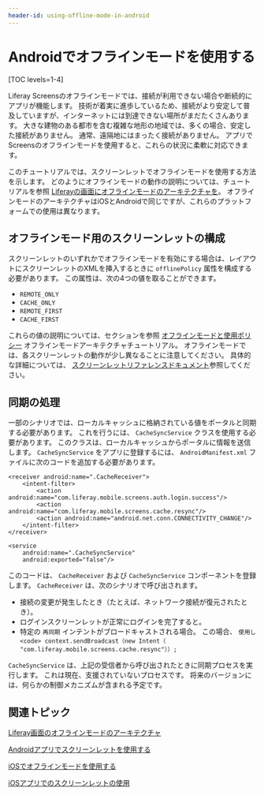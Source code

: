 ```yaml
---
header-id: using-offline-mode-in-android
---
```


# Androidでオフラインモードを使用する

[TOC levels=1-4]

Liferay Screensのオフラインモードでは、接続が利用できない場合や断続的にアプリが機能します。 技術が着実に進歩しているため、接続がより安定して普及していますが、インターネットには到達できない場所がまだたくさんあります。 大きな建物のある都市を含む複雑な地形の地域では、多くの場合、安定した接続がありません。 通常、遠隔地にはまったく接続がありません。 アプリでScreensのオフラインモードを使用すると、これらの状況に柔軟に対応できます。

このチュートリアルでは、スクリーンレットでオフラインモードを使用する方法を示します。 どのようにオフラインモードの動作の説明については、チュートリアルを参照 [Liferayの画面にオフラインモードのアーキテクチャを](/docs/7-1/tutorials/-/knowledge_base/t/architecture-of-offline-mode-in-liferay-screens)。 オフラインモードのアーキテクチャはiOSとAndroidで同じですが、これらのプラットフォームでの使用は異なります。

## オフラインモード用のスクリーンレットの構成

スクリーンレットのいずれかでオフラインモードを有効にする場合は、レイアウトにスクリーンレットのXMLを挿入するときに `offlinePolicy` 属性を構成する必要があります。 この属性は、次の4つの値を取ることができます。

  - `REMOTE_ONLY`
  - `CACHE_ONLY`
  - `REMOTE_FIRST`
  - `CACHE_FIRST`

これらの値の説明については、セクションを参照 [オフラインモードと使用ポリシー](/docs/7-1/tutorials/-/knowledge_base/t/architecture-of-offline-mode-in-liferay-screens#using-policies-with-offline-mode) オフラインモードアーキテクチャチュートリアル。 オフラインモードでは、各スクリーンレットの動作が少し異なることに注意してください。 具体的な詳細については、 [スクリーンレットリファレンスドキュメント](/docs/7-1/reference/-/knowledge_base/r/screenlets-in-liferay-screens-for-android)参照してください。

## 同期の処理

一部のシナリオでは、ローカルキャッシュに格納されている値をポータルと同期する必要があります。 これを行うには、 `CacheSyncService` クラスを使用する必要があります。 このクラスは、ローカルキャッシュからポータルに情報を送信します。 `CacheSyncService` をアプリに登録するには、 `AndroidManifest.xml` ファイルに次のコードを追加する必要があります。

    <receiver android:name=".CacheReceiver">
        <intent-filter>
            <action android:name="com.liferay.mobile.screens.auth.login.success"/>
            <action android:name="com.liferay.mobile.screens.cache.resync"/>
            <action android:name="android.net.conn.CONNECTIVITY_CHANGE"/>
        </intent-filter>
    </receiver>
    
    <service
        android:name=".CacheSyncService"
        android:exported="false"/>

このコードは、 `CacheReceiver` および `CacheSyncService` コンポーネントを登録します。 `CacheReceiver` は、次のシナリオで呼び出されます。

  - 接続の変更が発生したとき（たとえば、ネットワーク接続が復元されたとき）。
  - ログインスクリーンレットが正常にログインを完了すると。
  - 特定の `再同期` インテントがブロードキャストされる場合。 この場合、 `使用し<code> context.sendBroadcast（new Intent（ "com.liferay.mobile.screens.cache.resync"））;`

`CacheSyncService` は、上記の受信者から呼び出されたときに同期プロセスを実行します。 これは現在、支援されていないプロセスです。 将来のバージョンには、何らかの制御メカニズムが含まれる予定です。

## 関連トピック

[Liferay画面のオフラインモードのアーキテクチャ](/docs/7-1/tutorials/-/knowledge_base/t/architecture-of-offline-mode-in-liferay-screens)

[Androidアプリでスクリーンレットを使用する](/docs/7-1/tutorials/-/knowledge_base/t/using-screenlets-in-android-apps)

[iOSでオフラインモードを使用する](/docs/7-1/tutorials/-/knowledge_base/t/using-offline-mode-in-ios)

[iOSアプリでのスクリーンレットの使用](/docs/7-1/tutorials/-/knowledge_base/t/using-screenlets-in-ios-apps)
